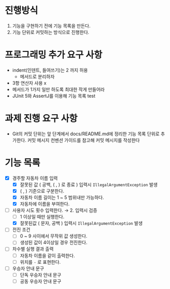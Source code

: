 # 진행방식
1. 기능을 구현하기 전에 기능 목록을 만든다.
2. 기능 단위로 커밋하는 방식으로 진행한다.

# 프로그래밍 추가 요구 사항 
* indent(인덴트, 들여쓰기)는 2 까지 허용
  * 메서드로 분리하자
* 3항 연산자 사용 x
* 메서드가 1가지 일만 하도록 최대한 작게 만들어라
* JUnit 5와 AssertJ를 이용해 기능 목록 test
  
# 과제 진행 요구 사항
* Git의 커밋 단위는 앞 단계에서 docs/README.md에 정리한 기능 목록 단위로 추가한다.
  커밋 메시지 컨벤션 가이드를 참고해 커밋 메시지를 작성한다

# 기능 목록
- [x] 경주할 자동차 이름 입력 
  - [x] 잘못된 값 ( 공백, ( , ) 로 종료 ) 입력시 `IllegalArgumentException` 발생 
  - [x] ( , ) 기준으로 구분한다.
  - [x] 자동차 이름 길이는 1 ~ 5 범위내만 가능하다. 
  - [x] 자동차에 이름을 부여한다.
- [ ] 사용자 시도 횟수 입력한다. → 2. 입력시 검증 
  - [ ] 1 이상일 때만 실행한다.
  - [x] 잘못된값 ( 문자, 공백 ) 입력시 `IllegalArgumentException` 발생
- [ ] 전진 조건
  - [ ] 0 ~ 9 사이에서 무작위 값 생성한다. 
  - [ ] 생성된 값이 4이상일 경우 전진한다.
- [ ] 차수별 실행 결과 출력
  - [ ] 자동차 이름을 같이 출력한다.
  - [ ] 위치를 `-` 로 표현한다.
- [ ] 우승자 안내 문구
  - [ ] 단독 우승자 안내 문구
  - [ ] 공동 우승자 안내 문구 
